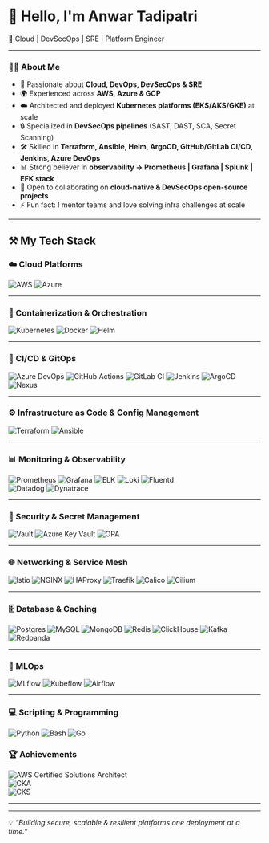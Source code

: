 # 👋 Hello, I'm Anwar Tadipatri  

🚀 Cloud | DevSecOps | SRE | Platform Engineer  

---

### 🧑‍💻 About Me
- 🔭 Passionate about **Cloud, DevOps, DevSecOps & SRE**  
- 🌍 Experienced across **AWS, Azure & GCP**  
- ☁️ Architected and deployed **Kubernetes platforms (EKS/AKS/GKE)** at scale  
- 🔒 Specialized in **DevSecOps pipelines** (SAST, DAST, SCA, Secret Scanning)  
- 🛠️ Skilled in **Terraform, Ansible, Helm, ArgoCD, GitHub/GitLab CI/CD, Jenkins, Azure DevOps**  
- 📊 Strong believer in **observability → Prometheus | Grafana | Splunk | EFK stack**  
- 👯 Open to collaborating on **cloud-native & DevSecOps open-source projects**  
- ⚡ Fun fact: I mentor teams and love solving infra challenges at scale 

---

## ⚒️ My Tech Stack  

### ☁️ Cloud Platforms  
![AWS](https://img.shields.io/badge/AWS-232F3E?style=for-the-badge&logo=amazon-aws&logoColor=white) 
![Azure](https://img.shields.io/badge/Azure-0078D4?style=for-the-badge&logo=microsoft-azure&logoColor=white)  

---

### 🐳 Containerization & Orchestration  
![Kubernetes](https://img.shields.io/badge/Kubernetes-326CE5?style=for-the-badge&logo=kubernetes&logoColor=white) 
![Docker](https://img.shields.io/badge/Docker-2496ED?style=for-the-badge&logo=docker&logoColor=white) 
![Helm](https://img.shields.io/badge/Helm-0F1689?style=for-the-badge&logo=helm&logoColor=white)  

---

### 🚀 CI/CD & GitOps  
![Azure DevOps](https://img.shields.io/badge/Azure%20DevOps-0078D7?style=for-the-badge&logo=azure-devops&logoColor=white) 
![GitHub Actions](https://img.shields.io/badge/GitHub%20Actions-2088FF?style=for-the-badge&logo=github-actions&logoColor=white) 
![GitLab CI](https://img.shields.io/badge/GitLab%20CI-FC6D26?style=for-the-badge&logo=gitlab&logoColor=white) 
![Jenkins](https://img.shields.io/badge/Jenkins-D24939?style=for-the-badge&logo=jenkins&logoColor=white) 
![ArgoCD](https://img.shields.io/badge/ArgoCD-FE4C1E?style=for-the-badge&logo=argo&logoColor=white) 
![Nexus](https://img.shields.io/badge/Nexus-1B1C1E?style=for-the-badge&logo=sonatype&logoColor=white)  

---

### ⚙️ Infrastructure as Code & Config Management  
![Terraform](https://img.shields.io/badge/Terraform-623CE4?style=for-the-badge&logo=terraform&logoColor=white) 
![Ansible](https://img.shields.io/badge/Ansible-EE0000?style=for-the-badge&logo=ansible&logoColor=white)  

---

### 📊 Monitoring & Observability  
![Prometheus](https://img.shields.io/badge/Prometheus-E6522C?style=for-the-badge&logo=prometheus&logoColor=white) 
![Grafana](https://img.shields.io/badge/Grafana-F46800?style=for-the-badge&logo=grafana&logoColor=white) 
![ELK](https://img.shields.io/badge/ELK-005571?style=for-the-badge&logo=elastic-stack&logoColor=white) 
![Loki](https://img.shields.io/badge/Loki-0E5C6E?style=for-the-badge&logo=grafana&logoColor=white) 
![Fluentd](https://img.shields.io/badge/Fluentd-0E83C8?style=for-the-badge&logo=fluentd&logoColor=white)  
![Datadog](https://img.shields.io/badge/Datadog-632CA6?style=for-the-badge&logo=datadog&logoColor=white) 
![Dynatrace](https://img.shields.io/badge/Dynatrace-1496FF?style=for-the-badge&logo=dynatrace&logoColor=white)  

---

### 🔐 Security & Secret Management  
![Vault](https://img.shields.io/badge/Vault-000000?style=for-the-badge&logo=vault&logoColor=white) 
![Azure Key Vault](https://img.shields.io/badge/Azure%20Key%20Vault-0078D4?style=for-the-badge&logo=microsoft-azure&logoColor=white) 
![OPA](https://img.shields.io/badge/Open%20Policy%20Agent-4C4C4C?style=for-the-badge&logo=open-policy-agent&logoColor=white)  

---

### 🌐 Networking & Service Mesh  
![Istio](https://img.shields.io/badge/Istio-466BB0?style=for-the-badge&logo=istio&logoColor=white) 
![NGINX](https://img.shields.io/badge/NGINX-009639?style=for-the-badge&logo=nginx&logoColor=white) 
![HAProxy](https://img.shields.io/badge/HAProxy-106DAA?style=for-the-badge&logo=haproxy&logoColor=white) 
![Traefik](https://img.shields.io/badge/Traefik-24A1C1?style=for-the-badge&logo=traefikproxy&logoColor=white) 
![Calico](https://img.shields.io/badge/Calico-F58220?style=for-the-badge&logo=calico&logoColor=white) 
![Cilium](https://img.shields.io/badge/Cilium-0099CC?style=for-the-badge&logo=cilium&logoColor=white)  

---

### 🗄️ Database & Caching  
![Postgres](https://img.shields.io/badge/PostgreSQL-336791?style=for-the-badge&logo=postgresql&logoColor=white) 
![MySQL](https://img.shields.io/badge/MySQL-4479A1?style=for-the-badge&logo=mysql&logoColor=white) 
![MongoDB](https://img.shields.io/badge/MongoDB-47A248?style=for-the-badge&logo=mongodb&logoColor=white) 
![Redis](https://img.shields.io/badge/Redis-DC382D?style=for-the-badge&logo=redis&logoColor=white) 
![ClickHouse](https://img.shields.io/badge/ClickHouse-FFCC00?style=for-the-badge&logo=clickhouse&logoColor=black) 
![Kafka](https://img.shields.io/badge/Kafka-231F20?style=for-the-badge&logo=apache-kafka&logoColor=white) 
![Redpanda](https://img.shields.io/badge/Redpanda-E83B3B?style=for-the-badge&logo=redpanda&logoColor=white)  

---

### 🤖 MLOps  
![MLflow](https://img.shields.io/badge/MLflow-0194E2?style=for-the-badge&logo=mlflow&logoColor=white) 
![Kubeflow](https://img.shields.io/badge/Kubeflow-3367D6?style=for-the-badge&logo=kubeflow&logoColor=white) 
![Airflow](https://img.shields.io/badge/Apache%20Airflow-017CEE?style=for-the-badge&logo=apache-airflow&logoColor=white)  

---

### 💻 Scripting & Programming  
![Python](https://img.shields.io/badge/Python-3776AB?style=for-the-badge&logo=python&logoColor=white) 
![Bash](https://img.shields.io/badge/Bash-4EAA25?style=for-the-badge&logo=gnubash&logoColor=white) 
![Go](https://img.shields.io/badge/Go-00ADD8?style=for-the-badge&logo=go&logoColor=white)  
 





### 🏆 Achievements  
![AWS Certified Solutions Architect](https://img.shields.io/badge/AWS%20Certified-Solutions%20Architect-FF9900?style=for-the-badge&logo=amazon-aws&logoColor=white)  
![CKA](https://img.shields.io/badge/Certified%20Kubernetes%20Administrator-326CE5?style=for-the-badge&logo=kubernetes&logoColor=white)  
![CKS](https://img.shields.io/badge/Certified%20Kubernetes%20Security%20Specialist-326CE5?style=for-the-badge&logo=kubernetes&logoColor=white)  

---

---

💡 *“Building secure, scalable & resilient platforms one deployment at a time.”*
